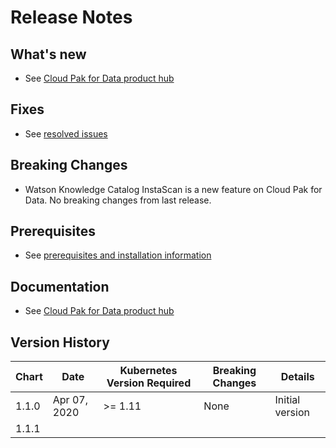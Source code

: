 # Release Notes

## What's new

- See [Cloud Pak for Data product hub](https://www.ibm.com/support/producthub/icpdata/docs/content/SSQNUZ_current/cpd/overview/whats-new.html)

## Fixes

- See [resolved issues](https://www.ibm.com/support/producthub/icpdata/docs/content/SSQNUZ_current/cpd/overview/relnotes-2.5.0.0.html#resolved)

## Breaking Changes

- Watson Knowledge Catalog InstaScan is a new feature on Cloud Pak for Data. No breaking changes from last release.

## Prerequisites

- See [prerequisites and installation information](https://www.ibm.com/support/producthub/icpdata/docs/content/SSQNUZ_current/cpd/overview/relnotes-2.5.0.0.html#pre-and-inst)

## Documentation

- See [Cloud Pak for Data product hub](https://www.ibm.com/support/producthub/icpdata/)

## Version History

| Chart | Date | Kubernetes Version Required | Breaking Changes | Details |
| ----- | ---- | --------------------------- | ---------------- | ------- |
| 1.1.0 | Apr 07, 2020 | >= 1.11 | None | Initial version |
| 1.1.1 |  |  |  |  |
